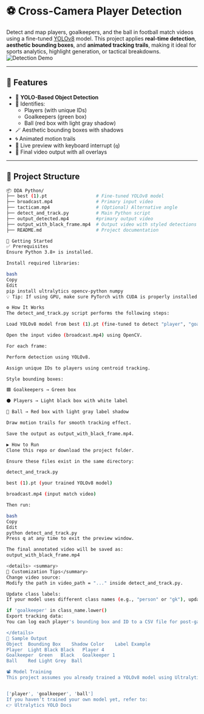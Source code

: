 # ⚽ Cross-Camera Player Detection

Detect and map players, goalkeepers, and the ball in football match videos using a fine-tuned [YOLOv8](https://github.com/ultralytics/ultralytics) model. This project applies **real-time detection**, **aesthetic bounding boxes**, and **animated tracking trails**, making it ideal for sports analytics, highlight generation, or tactical breakdowns.
![Detection Demo](https://github.com/user-attachments/assets/b125d4d1-6dfc-4dc8-adad-41c45f5c25b7)


---

## 🧠 Features

- 🎯 **YOLO-Based Object Detection**
- 🧍 Identifies:
  - Players (with unique IDs)
  - Goalkeepers (green box)
  - Ball (red box with light gray shadow)
- 🪄 Aesthetic bounding boxes with shadows
- 🌀 Animated motion trails
- 🎥 Live preview with keyboard interrupt (`q`)
- 💾 Final video output with all overlays

---

## 📁 Project Structure

```bash
📦 DDA Python/
├── best (1).pt                  # Fine-tuned YOLOv8 model
├── broadcast.mp4                # Primary input video
├── tacticam.mp4                 # (Optional) Alternative angle
├── detect_and_track.py          # Main Python script
├── output_detected.mp4          #primary output video
├── output_with_black_frame.mp4  # Output video with styled detections
├── README.md                    # Project documentation

🚀 Getting Started
✅ Prerequisites
Ensure Python 3.8+ is installed.

Install required libraries:

bash
Copy
Edit
pip install ultralytics opencv-python numpy
💡 Tip: If using GPU, make sure PyTorch with CUDA is properly installed.

⚙️ How It Works
The detect_and_track.py script performs the following steps:

Load YOLOv8 model from best (1).pt (fine-tuned to detect "player", "goalkeeper", and "ball").

Open the input video (broadcast.mp4) using OpenCV.

For each frame:

Perform detection using YOLOv8.

Assign unique IDs to players using centroid tracking.

Style bounding boxes:

🟩 Goalkeepers → Green box

⚫ Players → Light black box with white label

🔴 Ball → Red box with light gray label shadow

Draw motion trails for smooth tracking effect.

Save the output as output_with_black_frame.mp4.

▶️ How to Run
Clone this repo or download the project folder.

Ensure these files exist in the same directory:

detect_and_track.py

best (1).pt (your trained YOLOv8 model)

broadcast.mp4 (input match video)

Then run:

bash
Copy
Edit
python detect_and_track.py
Press q at any time to exit the preview window.

The final annotated video will be saved as:
output_with_black_frame.mp4

<details> <summary>
🔧 Customization Tips</summary>
Change video source:
Modify the path in video_path = "..." inside detect_and_track.py.

Update class labels:
If your model uses different class names (e.g., "person" or "gk"), update the string conditions like:

if 'goalkeeper' in class_name.lower()
Export tracking data:
You can log each player's bounding box and ID to a CSV file for post-game analysis.

</details>
🧪 Sample Output
Object	Bounding Box	Shadow Color	Label Example
Player	Light Black	Black	Player 4
Goalkeeper	Green	Black	Goalkeeper 1
Ball	Red	Light Grey	Ball

📽️ Model Training
This project assumes you already trained a YOLOv8 model using Ultralytics with custom classes:


['player', 'goalkeeper', 'ball']
If you haven’t trained your own model yet, refer to:
👉 Ultralytics YOLO Docs


